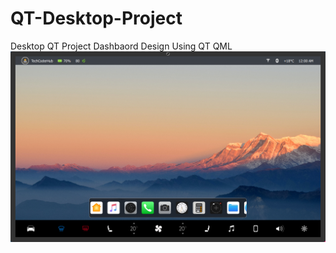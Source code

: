 # QT-Desktop-Project
Desktop QT Project Dashbaord Design Using QT QML
![alt text](https://github.com/cppqtdev/Desktop-Project-/blob/main/screenshots/Home.png?raw=true)

